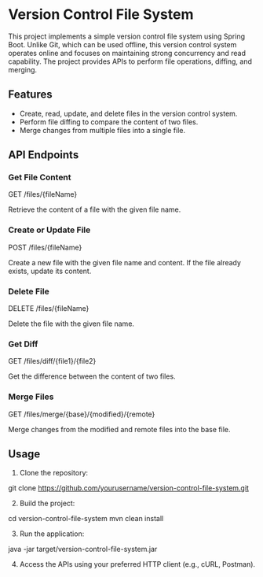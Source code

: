 # Version Control File System

This project implements a simple version control file system using Spring Boot. Unlike Git, which can be used offline, this version control system operates online and focuses on maintaining strong concurrency and read capability. The project provides APIs to perform file operations, diffing, and merging.

## Features

- Create, read, update, and delete files in the version control system.
- Perform file diffing to compare the content of two files.
- Merge changes from multiple files into a single file.

## API Endpoints

### Get File Content

GET /files/{fileName}

Retrieve the content of a file with the given file name.

### Create or Update File

POST /files/{fileName}

Create a new file with the given file name and content. If the file already exists, update its content.

### Delete File

DELETE /files/{fileName}

Delete the file with the given file name.

### Get Diff

GET /files/diff/{file1}/{file2}

Get the difference between the content of two files.

### Merge Files

GET /files/merge/{base}/{modified}/{remote}

Merge changes from the modified and remote files into the base file.

## Usage

1. Clone the repository:

git clone https://github.com/yourusername/version-control-file-system.git

2. Build the project:

cd version-control-file-system
mvn clean install

3. Run the application:

java -jar target/version-control-file-system.jar

4. Access the APIs using your preferred HTTP client (e.g., cURL, Postman).
